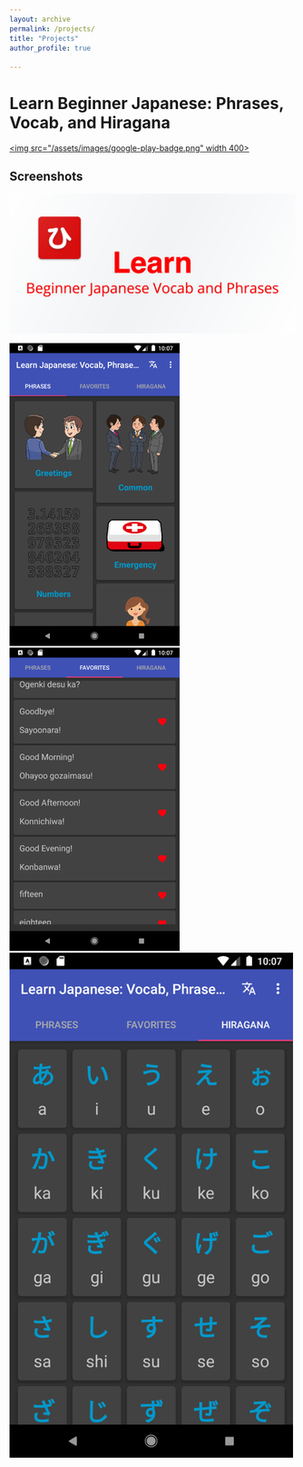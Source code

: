 ```yaml
---
layout: archive
permalink: /projects/
title: "Projects"
author_profile: true

---
```


# Learn Beginner Japanese: Phrases, Vocab, and Hiragana

[<img src="/assets/images/google-play-badge.png" width 400>](https://play.google.com/store/apps/details?id=com.jaydroid.beginnerleveljapanese)

## Screenshots

<img src="/assets/images/LBJA-feature.png" width="600">

<img src="/assets/images/LBJA_Main_Screen_Phrases.png" width="300"> <img src="/assets/images/LBJA_Main_Screen_Favorites.png" width="300"> <img src="/assets/images/LBJA_Main_Screen_Hiragana.png" width="500">


